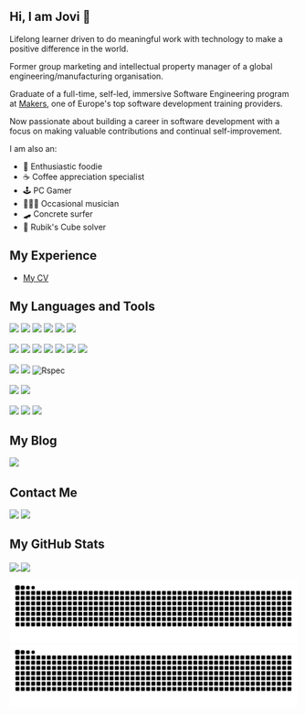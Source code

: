 ## Hi, I am Jovi 👋

Lifelong learner driven to do meaningful work with technology to make a positive difference in the world.

Former group marketing and intellectual property manager of a global engineering/manufacturing organisation.

Graduate of a full-time, self-led, immersive Software Engineering program at [Makers](https://makers.tech/), one of Europe's top software development training providers.

Now passionate about building a career in software development with a focus on making valuable contributions and continual self-improvement.

I am also an:

- 🍜 Enthusiastic foodie
- ☕ Coffee appreciation specialist
- 🕹️ PC Gamer
- 🎸🥁🎹 Occasional musician
- 🛹 Concrete surfer
- 🧊 Rubik's Cube solver

## My Experience

- [My CV](https://github.com/44jovi/cv)

## My Languages and Tools

<div align="left">
  <img src="https://img.shields.io/badge/javascript-%23323330.svg?style=for-the-badge&logo=javascript&logoColor=%23F7DF1E"/>
  <img src="https://img.shields.io/badge/ruby-%23CC342D.svg?style=for-the-badge&logo=ruby&logoColor=white"/>
  <img src="https://img.shields.io/badge/python-3670A0?style=for-the-badge&logo=python&logoColor=ffdd54"/>
  <img src="https://img.shields.io/badge/SQL-black?style=for-the-badge&logo=SQL&logoColor=white"/>
  <img src="https://img.shields.io/badge/html5-%23E34F26.svg?style=for-the-badge&logo=html5&logoColor=white"/>
  <img src="https://img.shields.io/badge/css3-%231572B6.svg?style=for-the-badge&logo=css3&logoColor=white"/>
</div>
  </br>

<div align="left">
  <img src="https://img.shields.io/badge/node.js-6DA55F?style=for-the-badge&logo=node.js&logoColor=white"/> 
  <img src="https://img.shields.io/badge/express.js-%23404d59.svg?style=for-the-badge&logo=express&logoColor=%2361DAFB"/>
  <img src="https://img.shields.io/badge/Handlebars.js-f0772b?style=for-the-badge&logo=handlebarsdotjs&logoColor=black"/>
  <img src="https://img.shields.io/static/v1?style=for-the-badge&message=esbuild&color=222222&logo=esbuild&logoColor=FFCF00&label"/>
  <img src="https://img.shields.io/static/v1?style=for-the-badge&message=Bootstrap&color=7952B3&logo=Bootstrap&logoColor=FFFFFF&label="/>
  <img src="https://img.shields.io/badge/Mongoose-black?style=for-the-badge&logo=Mongoose&logoColor=white"/>
  <img src="https://img.shields.io/static/v1?style=for-the-badge&message=Ruby+Sinatra&color=000000&logo=Ruby+Sinatra&logoColor=FFFFFF&label="/>
</div>
</br>
<div align="left">
  <img src="https://img.shields.io/badge/-jest-%23C21325?style=for-the-badge&logo=jest&logoColor=white"/>
  <img src="https://img.shields.io/badge/-cypress-%23E5E5E5?style=for-the-badge&logo=cypress&logoColor=058a5e"/>
  <img src="https://img.shields.io/badge/RSpec-blue?style=for-the-badge&logo=Rspec&logoColor=white" alt="Rspec"/>
</div>
</br>
<div align="left">
  <img src="https://img.shields.io/static/v1?style=for-the-badge&message=PostgreSQL&color=4169E1&logo=PostgreSQL&logoColor=FFFFFF&label="/>
  <img src="https://img.shields.io/badge/MongoDB-%234ea94b.svg?style=for-the-badge&logo=mongodb&logoColor=white"/>
</div>
</br>
<div align="left">
  <img src="https://img.shields.io/static/v1?style=for-the-badge&message=Linux&color=222222&logo=Linux&logoColor=FCC624&label="/>
  <img src="https://img.shields.io/static/v1?style=for-the-badge&message=macOS&color=000000&logo=macOS&logoColor=FFFFFF&label="/>
  <img src="https://img.shields.io/static/v1?style=for-the-badge&message=Windows&color=0078D6&logo=Windows&logoColor=FFFFFF&label="/>
</div>

## My Blog

<div align="left">
  <a href="https://medium.com/@techjovi_" target="_blank"><img src="https://img.shields.io/badge/Medium-white?style=for-the-badge&logo=medium&logoColor=black"></a>
</div>

## Contact Me

<div align="left">
  <a href="https://www.linkedin.com/in/jovi-kwong" target="_blank"><img src="https://img.shields.io/badge/-LinkedIn-%230077B5?style=for-the-badge&logo=linkedin&logoColor=white"></a> 
  <a href="https://twitter.com/techjovi" target="_blank"><img src="https://img.shields.io/badge/Twitter-1DA1F2?style=for-the-badge&logo=twitter&logoColor=white"></a>
</div>

## My GitHub Stats

<div>
  <a href="https://github.com/44jovi">
   <img align="center" height="170" src="https://github-readme-stats.vercel.app/api/top-langs/?username=44jovi&layout=compact&langs_count=16&theme=dracula"/>
   <img align="center" src="https://github-readme-stats.vercel.app/api?username=44jovi&show_icons=true&theme=dracula&include_all_commits=true&count_private=true&hide=issues"/>
</div>

![github contribution grid snake animation - dark mode](https://raw.githubusercontent.com/44jovi/44jovi/output/github-contribution-grid-snake-dark.svg#gh-dark-mode-only)
![github contribution grid snake animation - light mode](https://raw.githubusercontent.com/44jovi/44jovi/output/github-contribution-grid-snake.svg#gh-light-mode-only)
